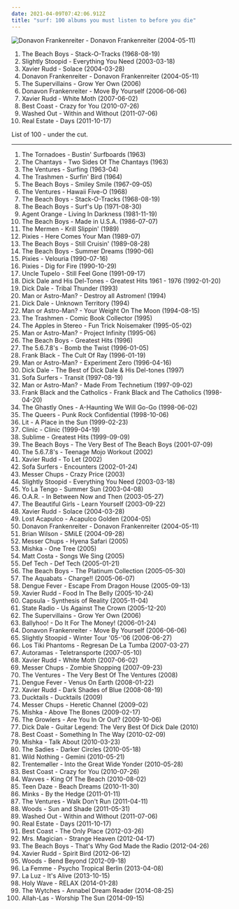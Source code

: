 ```yaml
---
date: 2021-04-09T07:42:06.912Z
title: "surf: 100 albums you must listen to before you die"
---
```

![Donavon Frankenreiter - Donavon Frankenreiter (2004-05-11)](http://coverartarchive.org/release/570e3951-5811-462e-af10-a5571406d2e1/16436830735-500.jpg "Donavon Frankenreiter - Donavon Frankenreiter (2004-05-11)")
<ol class="albums">
<li data-cover="http://coverartarchive.org/release/70538a32-f163-4896-a22f-90a1f529ca56/14713576932-500.jpg" data-tags="surf, beach boys, rock" role="button">The Beach Boys - Stack-O-Tracks (1968-08-19)</li>
<li data-cover="https://img.discogs.com/KgBjHyjGEwqcvfrXOmPth4FEFFQ=/fit-in/600x601/filters:strip_icc():format(jpeg):mode_rgb():quality(90)/discogs-images/R-3576516-1336355004.jpeg.jpg" data-tags="reggae, ska, summer" role="button">Slightly Stoopid - Everything You Need (2003-03-18)</li>
<li data-cover="http://coverartarchive.org/release/b6daa9c7-94c3-4453-8bc4-e74e5a47249e/6960638372-500.jpg" data-tags="folk, surf, australian, acoustic" role="button">Xavier Rudd - Solace (2004-03-28)</li>
<li data-cover="http://coverartarchive.org/release/570e3951-5811-462e-af10-a5571406d2e1/16436830735-500.jpg" data-tags="acoustic, folk pop surf singer, surf" role="button">Donavon Frankenreiter - Donavon Frankenreiter (2004-05-11)</li>
<li data-cover="https://img.discogs.com/C-GIJ37K5lw77l09qevF9Di2VP0=/fit-in/600x600/filters:strip_icc():format(jpeg):mode_rgb():quality(90)/discogs-images/R-3625999-1439766596-5010.jpeg.jpg" data-tags="chill, reggae, surf, ska, summer, california, dancehall, beach, baixar depois, happy music for work" role="button">The Supervillains - Grow Yer Own (2006)</li>
<li data-cover="https://img.discogs.com/nOBAugDW1cb0hj4Wxp87YQC90wc=/fit-in/600x529/filters:strip_icc():format(jpeg):mode_rgb():quality(90)/discogs-images/R-1516652-1586769598-1199.jpeg.jpg" data-tags="folk, singing songwriters, alternative, donavon frankenreiter" role="button">Donavon Frankenreiter - Move By Yourself (2006-06-06)</li>
<li data-cover="https://img.discogs.com/lwkGNhHJvvJVL1mkDqV5DD_js8g=/fit-in/600x559/filters:strip_icc():format(jpeg):mode_rgb():quality(90)/discogs-images/R-1065389-1189602288.jpeg.jpg" data-tags="surf, australian" role="button">Xavier Rudd - White Moth (2007-06-02)</li>
<li data-cover="https://img.discogs.com/wBqojqfUqW7JPRm-k7Ay0V3sJhk=/fit-in/600x600/filters:strip_icc():format(jpeg):mode_rgb():quality(90)/discogs-images/R-2364771-1436727994-5630.jpeg.jpg" data-tags="lo-fi, garage rock" role="button">Best Coast - Crazy for You (2010-07-26)</li>
<li data-cover="http://coverartarchive.org/release/9e944b69-8e75-47f7-8d85-1a2584bf3f7c/25694000082-500.jpg" data-tags="chillwave" role="button">Washed Out - Within and Without (2011-07-06)</li>
<li data-cover="http://coverartarchive.org/release/68a6f03a-20ec-4bee-84a6-926f3a234e1f/15821020755-500.jpg" data-tags="indie rock, indie pop" role="button">Real Estate - Days (2011-10-17)</li>
</ol>
List of 100 - under the cut.
<!-- more -->

_________________

<ol class="albums">
<li data-cover="http://coverartarchive.org/release/0f055c6b-5a0c-40c5-891c-ff9e41d16acd/22422100646-500.jpg" data-tags="surf" role="button">
The Tornadoes - Bustin' Surfboards (1963)
</li>
<li data-cover="http://coverartarchive.org/release/fbb80136-8973-4f2b-b3c5-eada009e9c06/24528744592-500.jpg" data-tags="surf, rock n roll, surf rock, guitar virtuoso, rock'n'roll, bl00d7 m4r7" role="button">
The Chantays - Two Sides Of The Chantays (1963)
</li>
<li data-cover="https://img.discogs.com/r2O1LpKnOdwHh3tJfq2XUKjzYWc=/fit-in/600x605/filters:strip_icc():format(jpeg):mode_rgb():quality(90)/discogs-images/R-1644622-1516315226-3289.jpeg.jpg" data-tags="surf" role="button">
The Ventures - Surfing (1963-04)
</li>
<li data-cover="https://img.discogs.com/_DQavv8DT-REm9P13B67jLCuywE=/fit-in/590x579/filters:strip_icc():format(jpeg):mode_rgb():quality(90)/discogs-images/R-385990-1328699490.jpeg.jpg" data-tags="surf rock, garage rock, surfin bird" role="button">
The Trashmen - Surfin' Bird (1964)
</li>
<li data-cover="http://coverartarchive.org/release/5aee80ba-d81c-47e8-b20d-8a2f39668fea/3174149959-500.jpg" data-tags="60s" role="button">
The Beach Boys - Smiley Smile (1967-09-05)
</li>
<li data-cover="https://img.discogs.com/3nlui8RGMT03SNYnA-IgPa94BMQ=/fit-in/600x613/filters:strip_icc():format(jpeg):mode_rgb():quality(90)/discogs-images/R-6869769-1428774685-1743.jpeg.jpg" data-tags="instrumental, classic rock, surf" role="button">
The Ventures - Hawaii Five-O (1968)
</li>
<li data-cover="http://coverartarchive.org/release/70538a32-f163-4896-a22f-90a1f529ca56/14713576932-500.jpg" data-tags="surf, beach boys, rock" role="button">
The Beach Boys - Stack-O-Tracks (1968-08-19)
</li>
<li data-cover="http://coverartarchive.org/release/30f4bea8-27a1-3f55-b436-a804e45fa701/22612433836-500.jpg" data-tags="70s, psychedelic pop, most depressing album cover ever" role="button">
The Beach Boys - Surf's Up (1971-08-30)
</li>
<li data-cover="http://coverartarchive.org/release/44a77f28-c0c8-4b9c-ac11-2ba56e00ddfe/2221926630-500.jpg" data-tags="punk, surf punk" role="button">
Agent Orange - Living In Darkness (1981-11-19)
</li>
<li data-cover="http://coverartarchive.org/release/89030d0a-21c1-30be-b9c2-e0e3ce83af05/14900141324-500.jpg" data-tags="classic rock, 60s" role="button">
The Beach Boys - Made in U.S.A. (1986-07-07)
</li>
<li data-cover="https://img.discogs.com/vROb4mmCrH0mBcEK5O3iywZDfv8=/fit-in/600x600/filters:strip_icc():format(jpeg):mode_rgb():quality(90)/discogs-images/R-2380171-1562539341-9748.jpeg.jpg" data-tags="surf" role="button">
The Mermen - Krill Slippin' (1989)
</li>
<li data-cover="https://img.discogs.com/p7Ah1osJQLMI8AUX8G_CQgkOqE8=/fit-in/600x593/filters:strip_icc():format(jpeg):mode_rgb():quality(90)/discogs-images/R-2065300-1501518048-5165.jpeg.jpg" data-tags="rock, indie" role="button">
Pixies - Here Comes Your Man (1989-07)
</li>
<li data-cover="http://coverartarchive.org/release/fbc83a1b-b0ef-4e1a-b232-9209dfd7f654/3774853242-500.jpg" data-tags="surf, oldies, 60s" role="button">
The Beach Boys - Still Cruisin' (1989-08-28)
</li>
<li data-cover="http://coverartarchive.org/release/e9e6605b-de1d-4bb7-9021-62beee06e09f/5355706918-500.jpg" data-tags="oldies, the beach boys, the beach boys - summer dreams" role="button">
The Beach Boys - Summer Dreams (1990-06)
</li>
<li data-cover="http://coverartarchive.org/release/540f3055-4b15-4f72-a013-ef6c11d7a04b/22721467115-500.jpg" data-tags="rock, alternative rock" role="button">
Pixies - Velouria (1990-07-16)
</li>
<li data-cover="https://via.placeholder.com/450" data-tags="rock, alternative, alternative rock, 4ad" role="button">
Pixies - Dig for Fire (1990-10-29)
</li>
<li data-cover="https://img.discogs.com/PqD4V5GCVuTqdWD1zS_M3u5DPck=/fit-in/300x300/filters:strip_icc():format(jpeg):mode_rgb():quality(90)/discogs-images/R-3504333-1333048227.jpeg.jpg" data-tags="country, alt-country" role="button">
Uncle Tupelo - Still Feel Gone (1991-09-17)
</li>
<li data-cover="http://coverartarchive.org/release/8eba350a-5f56-4c19-99d7-7ddd26e89535/16705043688-500.jpg" data-tags="surf" role="button">
Dick Dale and His Del-Tones - Greatest Hits 1961 - 1976 (1992-01-20)
</li>
<li data-cover="http://coverartarchive.org/release/810a0525-8457-4184-973d-0ea2370faa76/13970145047-500.jpg" data-tags="surf" role="button">
Dick Dale - Tribal Thunder (1993)
</li>
<li data-cover="http://coverartarchive.org/release/1933de01-235c-4252-8acc-20bafbee6f23/16217895857-500.jpg" data-tags="surf" role="button">
Man or Astro-Man? - Destroy all Astromen! (1994)
</li>
<li data-cover="http://coverartarchive.org/release/f2674024-e465-459e-97dd-952f5f3bda81/6366189872-500.jpg" data-tags="surf" role="button">
Dick Dale - Unknown Territory (1994)
</li>
<li data-cover="https://img.discogs.com/0lt0VPynj-LOuYonLu-nUk0mr3Y=/fit-in/588x600/filters:strip_icc():format(jpeg):mode_rgb():quality(90)/discogs-images/R-1190936-1342893999-8971.jpeg.jpg" data-tags="surf, surf rock, merkliste" role="button">
Man or Astro-Man? - Your Weight On The Moon (1994-08-15)
</li>
<li data-cover="http://coverartarchive.org/release/b60147b4-f182-44cc-a359-58db5985d78a/28638241946-500.jpg" data-tags="surf" role="button">
The Trashmen - Comic Book Collector (1995)
</li>
<li data-cover="https://img.discogs.com/cDBVtJVJF3puujxv0l-lg3JME-c=/fit-in/283x282/filters:strip_icc():format(jpeg):mode_rgb():quality(90)/discogs-images/R-1601231-1268663908.jpeg.jpg" data-tags="90s, indie pop, lo-fi, elephant 6, indie-pop" role="button">
The Apples in Stereo - Fun Trick Noisemaker (1995-05-02)
</li>
<li data-cover="http://coverartarchive.org/release/59426b59-a04c-4d5a-907d-fb9fd58bf738/20987635298-500.jpg" data-tags="surf" role="button">
Man or Astro-Man? - Project Infinity (1995-06)
</li>
<li data-cover="https://img.discogs.com/diBFTozZc_XMIj_DaE1xto6-6rY=/fit-in/170x170/filters:strip_icc():format(jpeg):mode_rgb():quality(90)/discogs-images/R-693375-1313780934.jpeg.jpg" data-tags="surf, rock n roll" role="button">
The Beach Boys - Greatest Hits (1996)
</li>
<li data-cover="https://img.discogs.com/F1UhbcMi5S_XSBleF_Okd600xIA=/fit-in/400x393/filters:strip_icc():format(jpeg):mode_rgb():quality(90)/discogs-images/R-8524689-1463346109-4159.jpeg.jpg" data-tags="indie, japanese, surf, garage rock, female vocalist, rock'n roll, resistance is futile, and i hate that my feet are dancing so much, tdhassociation" role="button">
The 5.6.7.8's - Bomb the Twist (1996-01-05)
</li>
<li data-cover="http://coverartarchive.org/release/bd3070ca-bbc3-4f90-94ae-fb009ff7e882/15482523249-500.jpg" data-tags="alternative, alternative rock" role="button">
Frank Black - The Cult Of Ray (1996-01-19)
</li>
<li data-cover="http://coverartarchive.org/release/20532932-c1f1-4c78-9127-4d8cdc5ad7b4/10425417412-500.jpg" data-tags="instrumental, surf, surf rock" role="button">
Man or Astro-Man? - Experiment Zero (1996-04-16)
</li>
<li data-cover="https://img.discogs.com/CDmrFOv2u2wj_rw_DHJiP9ZsPWs=/fit-in/600x606/filters:strip_icc():format(jpeg):mode_rgb():quality(90)/discogs-images/R-14653847-1579014090-4769.jpeg.jpg" data-tags="surf" role="button">
Dick Dale - The Best of Dick Dale & His Del-tones (1997)
</li>
<li data-cover="https://img.discogs.com/FcagISxJDgeM-Lv70zpZT8NQigE=/fit-in/600x594/filters:strip_icc():format(jpeg):mode_rgb():quality(90)/discogs-images/R-32571-1507461325-2756.jpeg.jpg" data-tags="downtempo" role="button">
Sofa Surfers - Transit (1997-08-19)
</li>
<li data-cover="http://coverartarchive.org/release/15526833-fec3-49eb-b587-3e2debd3ef67/5813876796-500.jpg" data-tags="surf" role="button">
Man or Astro-Man? - Made From Technetium (1997-09-02)
</li>
<li data-cover="https://img.discogs.com/oOu0tXKOjtAdbvdCWJVZx4JSIvU=/fit-in/600x600/filters:strip_icc():format(jpeg):mode_rgb():quality(90)/discogs-images/R-400111-1243787011.jpeg.jpg" data-tags="indie, rock, alternative, indie rock" role="button">
Frank Black and the Catholics - Frank Black and The Catholics (1998-04-20)
</li>
<li data-cover="http://coverartarchive.org/release/4a51c18f-925d-48cd-a452-ec83caea81a4/3207965825-500.jpg" data-tags="horror surf" role="button">
The Ghastly Ones - A-Haunting We Will Go-Go (1998-06-02)
</li>
<li data-cover="http://coverartarchive.org/release/8e495cbc-49e9-46e7-9809-714f2fb3fbf3/6383477476-500.jpg" data-tags="rock, punk, surf, hopeless, make me happy, fan-fucking-tastic, poppunk" role="button">
The Queers - Punk Rock Confidential (1998-10-06)
</li>
<li data-cover="https://img.discogs.com/i9uA0TZJ9Q72ePh9e-V5XWwgSIA=/fit-in/296x300/filters:strip_icc():format(jpeg):mode_rgb():quality(90)/discogs-images/R-1836667-1246787710.jpeg.jpg" data-tags="alternative rock" role="button">
Lit - A Place in the Sun (1999-02-23)
</li>
<li data-cover="https://img.discogs.com/EgR2x4E687T6KNln71rYx84wowg=/fit-in/600x596/filters:strip_icc():format(jpeg):mode_rgb():quality(90)/discogs-images/R-993209-1526181612-3424.jpeg.jpg" data-tags="alternative rock, surf, indie rock, new wave, garage rock, post-punk revival, rivers all time favorite albums, greatest albums of the 90s, black and white album cover, arty farty punk" role="button">
Clinic - Clinic (1999-04-19)
</li>
<li data-cover="http://coverartarchive.org/release/80637d8b-5372-4185-9324-665312d1607e/7357477241-500.jpg" data-tags="ska" role="button">
Sublime - Greatest Hits (1999-09-09)
</li>
<li data-cover="http://coverartarchive.org/release/a184f523-eae7-4b3e-add4-41c55ff6e841/6521522396-500.jpg" data-tags="classic rock" role="button">
The Beach Boys - The Very Best of The Beach Boys (2001-07-09)
</li>
<li data-cover="http://coverartarchive.org/release/1032ded2-d9db-3f48-b25a-d2c065c2ee9e/24967222389-500.jpg" data-tags="japanese, rock, surf, garage rock" role="button">
The 5.6.7.8's - Teenage Mojo Workout (2002)
</li>
<li data-cover="https://img.discogs.com/jxWkOPU2YafkgJ0j7tSM5Ma2E0M=/fit-in/600x535/filters:strip_icc():format(jpeg):mode_rgb():quality(90)/discogs-images/R-7394507-1446760944-4733.jpeg.jpg" data-tags="acoustic, alternative, alternative rock, folk, singer-songwriter" role="button">
Xavier Rudd - To Let (2002)
</li>
<li data-cover="http://coverartarchive.org/release/83b25612-55c6-4cbf-8a38-60fc7189a84b/1837881315-500.jpg" data-tags="trip-hop" role="button">
Sofa Surfers - Encounters (2002-01-24)
</li>
<li data-cover="http://coverartarchive.org/release/2d7d4335-d422-4086-930c-6b84182f0113/7736619608-500.jpg" data-tags="psychobilly, ipecac" role="button">
Messer Chups - Crazy Price (2003)
</li>
<li data-cover="https://img.discogs.com/KgBjHyjGEwqcvfrXOmPth4FEFFQ=/fit-in/600x601/filters:strip_icc():format(jpeg):mode_rgb():quality(90)/discogs-images/R-3576516-1336355004.jpeg.jpg" data-tags="reggae, ska, summer" role="button">
Slightly Stoopid - Everything You Need (2003-03-18)
</li>
<li data-cover="http://coverartarchive.org/release/dc67270e-5cd7-4c47-ae59-773e23216fb4/18229562558-500.jpg" data-tags="indie" role="button">
Yo La Tengo - Summer Sun (2003-04-08)
</li>
<li data-cover="http://coverartarchive.org/release/b9168cdc-5131-454c-a754-0cfed305a304/8191189974-500.jpg" data-tags="alternative, jam band" role="button">
O.A.R. - In Between Now and Then (2003-05-27)
</li>
<li data-cover="http://coverartarchive.org/release/27f926ab-ff13-4be5-bebe-99e5e23e426e/5749835402-500.jpg" data-tags="surf" role="button">
The Beautiful Girls - Learn Yourself (2003-09-22)
</li>
<li data-cover="http://coverartarchive.org/release/b6daa9c7-94c3-4453-8bc4-e74e5a47249e/6960638372-500.jpg" data-tags="folk, surf, australian, acoustic" role="button">
Xavier Rudd - Solace (2004-03-28)
</li>
<li data-cover="http://coverartarchive.org/release/9def2489-d952-4325-88df-d3b09667e9f0/22134783207-500.jpg" data-tags="surf, surf rock" role="button">
Lost Acapulco - Acapulco Golden (2004-05)
</li>
<li data-cover="http://coverartarchive.org/release/570e3951-5811-462e-af10-a5571406d2e1/16436830735-500.jpg" data-tags="acoustic, folk pop surf singer, surf" role="button">
Donavon Frankenreiter - Donavon Frankenreiter (2004-05-11)
</li>
<li data-cover="http://coverartarchive.org/release/b7b2aa52-2189-486a-aa6f-de095ddfd019/1602455849-500.jpg" data-tags="classic rock, pop, baroque pop" role="button">
Brian Wilson - SMiLE (2004-09-28)
</li>
<li data-cover="http://coverartarchive.org/release/7133d73d-2eb1-4dcd-af07-ba8ac48455d3/6419334015-500.jpg" data-tags="surf, retro, psychobilly" role="button">
Messer Chups - Hyena Safari (2005)
</li>
<li data-cover="https://img.discogs.com/PimSdFjTlBqkFiDDl4H67OmjRF4=/fit-in/500x500/filters:strip_icc():format(jpeg):mode_rgb():quality(90)/discogs-images/R-2012008-1306115692.jpeg.jpg" data-tags="soulful" role="button">
Mishka - One Tree (2005)
</li>
<li data-cover="https://via.placeholder.com/450" data-tags="singer-songwriter, acoustic" role="button">
Matt Costa - Songs We Sing (2005)
</li>
<li data-cover="https://img.discogs.com/_-sYDENbhimRP2fWXuEIoOrn7Nc=/fit-in/500x500/filters:strip_icc():format(jpeg):mode_rgb():quality(90)/discogs-images/R-947558-1271119180.jpeg.jpg" data-tags="japanese, surf, hawaii, bilingual, must have, music i like but dont own" role="button">
Def Tech - Def Tech (2005-01-21)
</li>
<li data-cover="http://coverartarchive.org/release/38b2dbf5-2a47-468c-a07b-79578423e5d0/14712475865-500.jpg" data-tags="60s, surf, easy listening, soft rock, oldies, library, the beach boys, lossless, t b boys, br5albums, br5next" role="button">
The Beach Boys - The Platinum Collection (2005-05-30)
</li>
<li data-cover="http://coverartarchive.org/release/f05702c0-a8ef-473f-9ce8-e9dbb4ca10a0/4964947583-500.jpg" data-tags="ska" role="button">
The Aquabats - Charge!! (2005-06-07)
</li>
<li data-cover="http://coverartarchive.org/release/a109f2c5-aa07-4e37-95b0-965718c5d96d/6453800513-500.jpg" data-tags="indie, cambodian, aj playlist" role="button">
Dengue Fever - Escape From Dragon House (2005-09-13)
</li>
<li data-cover="https://img.discogs.com/y9HiKXNG-zkOzdSGYJAa6--hipk=/fit-in/583x512/filters:strip_icc():format(jpeg):mode_rgb():quality(90)/discogs-images/R-1330312-1210190090.jpeg.jpg" data-tags="acoustic, folk" role="button">
Xavier Rudd - Food In The Belly (2005-10-24)
</li>
<li data-cover="https://img.discogs.com/GMix0TOg-nDA75WFJ0EBwOVy1jE=/fit-in/600x593/filters:strip_icc():format(jpeg):mode_rgb():quality(90)/discogs-images/R-562303-1487858805-5534.jpeg.jpg" data-tags="noise, electronica, rock, punk, surf, ambient, new wave, shoegaze, post punk, psychobilly, garage, ambient dub, rocknroll, dreampop, stuff to check out, psybient, psychedelic ambient, spacerock, bcore, spanish indie, psyambient, bilbao, recently played, zxzw, zxzw 2008, neopsychedelia" role="button">
Capsula - Synthesis of Reality (2005-11-04)
</li>
<li data-cover="http://coverartarchive.org/release/c2b401b0-17d6-4c99-b682-a44228ed8ee0/15278504062-500.jpg" data-tags="reggae" role="button">
State Radio - Us Against The Crown (2005-12-20)
</li>
<li data-cover="https://img.discogs.com/C-GIJ37K5lw77l09qevF9Di2VP0=/fit-in/600x600/filters:strip_icc():format(jpeg):mode_rgb():quality(90)/discogs-images/R-3625999-1439766596-5010.jpeg.jpg" data-tags="chill, reggae, surf, ska, summer, california, dancehall, beach, baixar depois, happy music for work" role="button">
The Supervillains - Grow Yer Own (2006)
</li>
<li data-cover="http://coverartarchive.org/release/abc685a8-6339-4b71-bd30-1fb9b4b48ae1/2203270543-500.jpg" data-tags="chill, reggae, surf, summer, california, beach, reggae-rock, bally, happy music for work" role="button">
Ballyhoo! - Do It For The Money! (2006-01-24)
</li>
<li data-cover="https://img.discogs.com/nOBAugDW1cb0hj4Wxp87YQC90wc=/fit-in/600x529/filters:strip_icc():format(jpeg):mode_rgb():quality(90)/discogs-images/R-1516652-1586769598-1199.jpeg.jpg" data-tags="folk, singing songwriters, alternative, donavon frankenreiter" role="button">
Donavon Frankenreiter - Move By Yourself (2006-06-06)
</li>
<li data-cover="https://via.placeholder.com/450" data-tags="reggae rock" role="button">
Slightly Stoopid - Winter Tour '05-'06 (2006-06-27)
</li>
<li data-cover="https://img.discogs.com/wJOK4lj6EB6Ax9jtBzFWjIh01h0=/fit-in/500x500/filters:strip_icc():format(jpeg):mode_rgb():quality(90)/discogs-images/R-1041314-1311448693.jpeg.jpg" data-tags="surf" role="button">
Los Tiki Phantoms - Regresan De La Tumba (2007-03-27)
</li>
<li data-cover="https://img.discogs.com/73m52PGEC3a-sCfvYU8yVPJ7H5Y=/fit-in/162x161/filters:strip_icc():format(jpeg):mode_rgb():quality(90)/discogs-images/R-3540716-1364460599-3207.jpeg.jpg" data-tags="surf" role="button">
Autoramas - Teletransporte (2007-05-10)
</li>
<li data-cover="https://img.discogs.com/lwkGNhHJvvJVL1mkDqV5DD_js8g=/fit-in/600x559/filters:strip_icc():format(jpeg):mode_rgb():quality(90)/discogs-images/R-1065389-1189602288.jpeg.jpg" data-tags="surf, australian" role="button">
Xavier Rudd - White Moth (2007-06-02)
</li>
<li data-cover="http://coverartarchive.org/release/8a3e8429-e14a-4880-8bb3-5475d3094c2b/2856010742-500.jpg" data-tags="surf, experimental" role="button">
Messer Chups - Zombie Shopping (2007-09-23)
</li>
<li data-cover="http://coverartarchive.org/release/c3cc8759-010c-4212-8068-5c4052401514/4948990703-500.jpg" data-tags="oldies" role="button">
The Ventures - The Very Best Of The Ventures (2008)
</li>
<li data-cover="http://coverartarchive.org/release/8725f303-1085-49d8-843c-412e696b04f4/6453716265-500.jpg" data-tags="indie" role="button">
Dengue Fever - Venus On Earth (2008-01-22)
</li>
<li data-cover="http://coverartarchive.org/release/2a25f4c3-bdeb-4420-9a74-0e1d8a560ddf/17893434961-500.jpg" data-tags="alternative, alternative rock" role="button">
Xavier Rudd - Dark Shades of Blue (2008-08-19)
</li>
<li data-cover="http://coverartarchive.org/release/e043c3b4-3f03-4b8f-b8ba-356a7c5a3ac5/13295996521-500.jpg" data-tags="flawless" role="button">
Ducktails - Ducktails (2009)
</li>
<li data-cover="https://img.discogs.com/DPyo-rHyf-SDq975sqF1hQ2TTgQ=/fit-in/600x594/filters:strip_icc():format(jpeg):mode_rgb():quality(90)/discogs-images/R-2020698-1258986704.jpeg.jpg" data-tags="surf" role="button">
Messer Chups - Heretic Channel (2009-02)
</li>
<li data-cover="http://coverartarchive.org/release/d84b21b7-c64e-49d7-9331-884b1b190fd3/24765415405-500.jpg" data-tags="reggae" role="button">
Mishka - Above The Bones (2009-02-17)
</li>
<li data-cover="http://coverartarchive.org/release/766cf545-9651-4728-85e0-230d29adf83c/15868890607-500.jpg" data-tags="surf, usa, strange, psychedelic, california, garage, debut album, the desperate kingdom of love, 30 strand grass, 4jsfolk, q3jslfm, you cant be wise and then love at the same time, track to check again, stuff i still want to discover, 2unban" role="button">
The Growlers - Are You In Or Out? (2009-10-06)
</li>
<li data-cover="https://img.discogs.com/sWHNkv0pmoiARb1DPZuRZf8iNaQ=/fit-in/600x597/filters:strip_icc():format(jpeg):mode_rgb():quality(90)/discogs-images/R-615069-1458945321-7238.jpeg.jpg" data-tags="classic rock, surf, surf rock" role="button">
Dick Dale - Guitar Legend: The Very Best Of Dick Dale (2010)
</li>
<li data-cover="http://coverartarchive.org/release/9d3488d4-f797-4508-b3b8-9b94d1d5e12f/13607085685-500.jpg" data-tags="surf, lo-fi pop, post present medium, ppm" role="button">
Best Coast - Something In The Way (2010-02-09)
</li>
<li data-cover="http://coverartarchive.org/release/d990a9ed-4a9d-476d-940b-a15cd437c2ff/24765372595-500.jpg" data-tags="reggae" role="button">
Mishka - Talk About (2010-03-23)
</li>
<li data-cover="http://coverartarchive.org/release/6a36323a-c019-4f2c-8ead-fdbc2418255c/4597325311-500.jpg" data-tags="indie, country, surf, canadian, psychedelic, country rock" role="button">
The Sadies - Darker Circles (2010-05-18)
</li>
<li data-cover="https://img.discogs.com/NeBBu5EEP2XGecymLXlAwoGnSSs=/fit-in/600x604/filters:strip_icc():format(jpeg):mode_rgb():quality(90)/discogs-images/R-2297842-1490435079-4947.jpeg.jpg" data-tags="dream pop" role="button">
Wild Nothing - Gemini (2010-05-21)
</li>
<li data-cover="http://coverartarchive.org/release/c8fb46b8-c4b4-4e27-9ab7-c0421f110cb5/4644693414-500.jpg" data-tags="electronic" role="button">
Trentemøller - Into the Great Wide Yonder (2010-05-28)
</li>
<li data-cover="https://img.discogs.com/wBqojqfUqW7JPRm-k7Ay0V3sJhk=/fit-in/600x600/filters:strip_icc():format(jpeg):mode_rgb():quality(90)/discogs-images/R-2364771-1436727994-5630.jpeg.jpg" data-tags="lo-fi, garage rock" role="button">
Best Coast - Crazy for You (2010-07-26)
</li>
<li data-cover="https://img.discogs.com/Z81861kdO2-pgNGcaWdWskd3nrs=/fit-in/500x500/filters:strip_icc():format(jpeg):mode_rgb():quality(90)/discogs-images/R-2628980-1296139890.jpeg.jpg" data-tags="lo-fi" role="button">
Wavves - King Of The Beach (2010-08-02)
</li>
<li data-cover="http://coverartarchive.org/release/138fc9b5-095a-45e5-861c-1ea86e85dc5a/9037433330-500.jpg" data-tags="surf, surf rock, surf pop" role="button">
Teen Daze - Beach Dreams (2010-11-30)
</li>
<li data-cover="http://coverartarchive.org/release/bf02c336-1649-4583-b515-4a56e59be494/3134628777-500.jpg" data-tags="surf, jangle pop, dream pop, 10s, captured tracks, glo fi, summer-gaze, melted ice cream on tanned hands" role="button">
Minks - By the Hedge (2011-01-11)
</li>
<li data-cover="https://img.discogs.com/5JcF4BsDctfEpcD6Kuy1ZyHOwJo=/fit-in/600x604/filters:strip_icc():format(jpeg):mode_rgb():quality(90)/discogs-images/R-11092559-1509723576-3161.jpeg.jpg" data-tags="instrumental, surf rock" role="button">
The Ventures - Walk Don't Run (2011-04-11)
</li>
<li data-cover="https://via.placeholder.com/450" data-tags="folk, surf, psychedelic, freak folk, woodsist" role="button">
Woods - Sun and Shade (2011-05-31)
</li>
<li data-cover="http://coverartarchive.org/release/9e944b69-8e75-47f7-8d85-1a2584bf3f7c/25694000082-500.jpg" data-tags="chillwave" role="button">
Washed Out - Within and Without (2011-07-06)
</li>
<li data-cover="http://coverartarchive.org/release/68a6f03a-20ec-4bee-84a6-926f3a234e1f/15821020755-500.jpg" data-tags="indie rock, indie pop" role="button">
Real Estate - Days (2011-10-17)
</li>
<li data-cover="http://coverartarchive.org/release/6de48734-e3b2-451f-8be1-2f65616b1e37/946776332-500.jpg" data-tags="indie, indie rock, lo-fi" role="button">
Best Coast - The Only Place (2012-03-26)
</li>
<li data-cover="http://coverartarchive.org/release/978fed64-6d57-49a5-a2ae-e1610dd0fc72/3799345189-500.jpg" data-tags="indie, pop, rock, punk, surf, indie rock, lo-fi, garage, surf punk, garage pop" role="button">
Mrs. Magician - Strange Heaven (2012-04-17)
</li>
<li data-cover="http://coverartarchive.org/release/bf6bf648-450a-4d36-b78a-50634055d588/10417150395-500.jpg" data-tags="beach boys" role="button">
The Beach Boys - That's Why God Made the Radio (2012-04-26)
</li>
<li data-cover="http://coverartarchive.org/release/11b1c35d-28f4-4db5-812a-044b141b0d94/15548600221-500.jpg" data-tags="folk" role="button">
Xavier Rudd - Spirit Bird (2012-06-12)
</li>
<li data-cover="http://coverartarchive.org/release/288b34fd-f78c-423a-a144-8191ada79d25/2048304998-500.jpg" data-tags="indie, rock, freak folk, woodsist" role="button">
Woods - Bend Beyond (2012-09-18)
</li>
<li data-cover="http://coverartarchive.org/release/1ddc6293-6ce5-42ad-8936-976133784f5a/4051676455-500.jpg" data-tags="indie pop" role="button">
La Femme - Psycho Tropical Berlin (2013-04-08)
</li>
<li data-cover="http://coverartarchive.org/release/0dbf4ed3-0efc-44a1-b631-2af310042885/13192916186-500.jpg" data-tags="indie rock" role="button">
La Luz - It's Alive (2013-10-15)
</li>
<li data-cover="http://coverartarchive.org/release/15c8b305-2e6f-452c-a0f8-36c8d581a65e/7124003578-500.jpg" data-tags="psychedelic rock" role="button">
Holy Wave - RELAX (2014-01-28)
</li>
<li data-cover="http://coverartarchive.org/release/109ed063-39ea-4ae4-8901-13a3b808b758/8326624669-500.jpg" data-tags="noise rock" role="button">
The Wytches - Annabel Dream Reader (2014-08-25)
</li>
<li data-cover="http://coverartarchive.org/release/37927ceb-d609-485b-8a43-b382e9ad3f78/7963631854-500.jpg" data-tags="psychedelic" role="button">
Allah-Las - Worship The Sun (2014-09-15)
</li>
</ol>